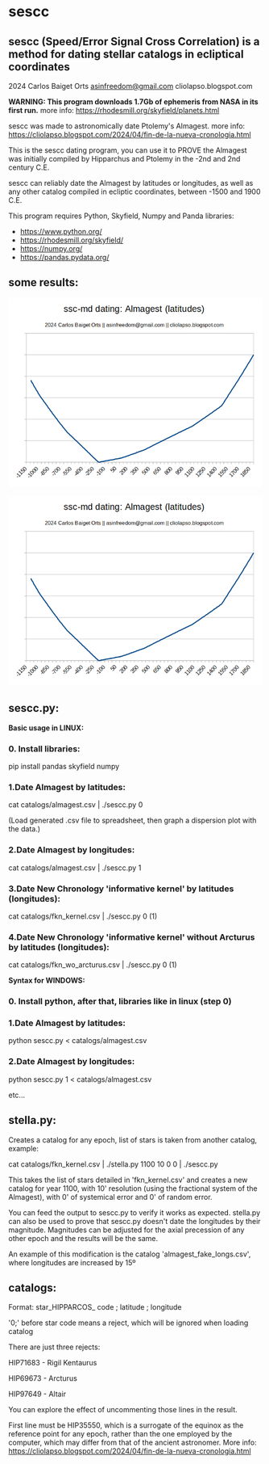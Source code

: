 # sescc

## sescc (Speed/Error Signal Cross Correlation) is a method for dating stellar catalogs in ecliptical coordinates

2024 Carlos Baiget Orts
asinfreedom@gmail.com
cliolapso.blogspot.com

**WARNING: This program downloads 1.7Gb of ephemeris from NASA in its first run.** more info: https://rhodesmill.org/skyfield/planets.html

sescc was made to astronomically date Ptolemy's Almagest. 
more info: https://cliolapso.blogspot.com/2024/04/fin-de-la-nueva-cronologia.html

This is the sescc dating program, you can use it to PROVE the Almagest was initially compiled by Hipparchus and Ptolemy in the -2nd and 2nd century C.E.

sescc can reliably date the Almagest by latitudes or longitudes, as well as any other catalog compiled in ecliptic coordinates, between -1500 and 1900 C.E.

This program requires Python, Skyfield, Numpy and Panda libraries:

+ https://www.python.org/
+ https://rhodesmill.org/skyfield/
+ https://numpy.org/
+ https://pandas.pydata.org/

## some results:

![Almagest dating by latitudes.](plots/alm_lat.png)

![Almagest dating by longitudes.](plots/alm_lat.png)

## sescc.py:

**Basic usage in LINUX:**

### 0. Install libraries:

pip install pandas skyfield numpy
 
### 1.Date Almagest by latitudes:

cat catalogs/almagest.csv | ./sescc.py 0

(Load generated .csv file to spreadsheet, then graph a dispersion plot with the data.)

### 2.Date Almagest by longitudes:

cat catalogs/almagest.csv | ./sescc.py 1

### 3.Date New Chronology 'informative kernel' by latitudes (longitudes):

cat catalogs/fkn_kernel.csv | ./sescc.py 0 (1)

### 4.Date New Chronology 'informative kernel' without Arcturus by latitudes (longitudes):

cat catalogs/fkn_wo_arcturus.csv | ./sescc.py 0 (1)

**Syntax for WINDOWS:**

### 0. Install python, after that, libraries like in linux (step 0)

### 1.Date Almagest by latitudes:

python sescc.py < catalogs/almagest.csv

### 2.Date Almagest by longitudes:

python sescc.py 1 < catalogs/almagest.csv

etc...

## stella.py:

Creates a catalog for any epoch, list of stars is taken from another catalog, example:

cat catalogs/fkn_kernel.csv | ./stella.py 1100 10 0 0 | ./sescc.py

This takes the list of stars detailed in 'fkn_kernel.csv' and creates a new catalog for year 1100, with 10' resolution (using the fractional system of the Almagest), with 0' of systemical error and 0' of random error.

You can feed the output to sescc.py to verify it works as expected. stella.py can also be used to prove that sescc.py doesn't date the longitudes by their magnitude. Magnitudes can be adjusted for the axial precession of any other epoch and the results will be the same.

An example of this modification is the catalog 'almagest_fake_longs.csv', where longitudes are increased by 15º

## catalogs:

Format:
star_HIPPARCOS_ code ; latitude ; longitude

'0;' before star code means a reject, which will be ignored when loading catalog

There are just three rejects:

HIP71683 - Rigil Kentaurus

HIP69673 - Arcturus

HIP97649 - Altair

You can explore the effect of uncommenting those lines in the result.

First line must be HIP35550, which is a surrogate of the equinox as the reference point for any epoch, rather than the one employed by the computer, which may differ from that of the ancient astronomer.
More info: https://cliolapso.blogspot.com/2024/04/fin-de-la-nueva-cronologia.html

